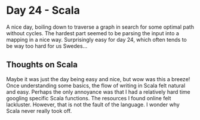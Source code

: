 # Day 24 - Scala

A nice day, boiling down to traverse a graph in search for some optimal path without cycles. The hardest part seemed to be parsing the input into a mapping in a nice way. Surprisingly easy for day 24, which often tends to be way too hard for us Swedes...

## Thoughts on Scala

Maybe it was just the day being easy and nice, but wow was this a breeze! Once understanding some basics, the flow of writing in Scala felt natural and easy. Perhaps the only annoyance was that I had a relatively hard time googling specific Scala functions. The resources I found online felt lackluster. However, that is not the fault of the language. I wonder why Scala never really took off. 

